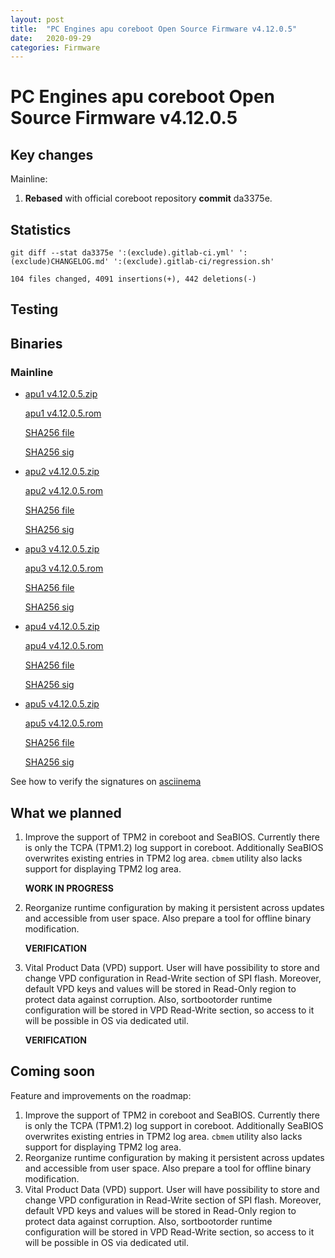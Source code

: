 ```yaml
---
layout: post
title:  "PC Engines apu coreboot Open Source Firmware v4.12.0.5"
date:   2020-09-29
categories: Firmware
---
```

# PC Engines apu coreboot Open Source Firmware v4.12.0.5

## Key changes

Mainline:

1. **Rebased** with official coreboot repository **commit** da3375e.

## Statistics

```
git diff --stat da3375e ':(exclude).gitlab-ci.yml' ':(exclude)CHANGELOG.md' ':(exclude).gitlab-ci/regression.sh'
```

`104 files changed, 4091 insertions(+), 442 deletions(-)`

## Testing


## Binaries

### Mainline

* [apu1 v4.12.0.5.zip](https://3mdeb.com/open-source-firmware/pcengines/apu1/apu1_v4.12.0.5.zip)

  [apu1 v4.12.0.5.rom](https://3mdeb.com/open-source-firmware/pcengines/apu1/apu1_v4.12.0.5.rom)

  [SHA256 file](https://3mdeb.com/open-source-firmware/pcengines/apu1/apu1_v4.12.0.5.SHA256)

  [SHA256 sig](https://3mdeb.com/open-source-firmware/pcengines/apu1/apu1_v4.12.0.5.SHA256.sig)

* [apu2 v4.12.0.5.zip](https://3mdeb.com/open-source-firmware/pcengines/apu2/apu2_v4.12.0.5.zip)

  [apu2 v4.12.0.5.rom](https://3mdeb.com/open-source-firmware/pcengines/apu2/apu2_v4.12.0.5.rom)

  [SHA256 file](https://3mdeb.com/open-source-firmware/pcengines/apu2/apu2_v4.12.0.5.SHA256)

  [SHA256 sig](https://3mdeb.com/open-source-firmware/pcengines/apu2/apu2_v4.12.0.5.SHA256.sig)

* [apu3 v4.12.0.5.zip](https://3mdeb.com/open-source-firmware/pcengines/apu3/apu3_v4.12.0.5.zip)

  [apu3 v4.12.0.5.rom](https://3mdeb.com/open-source-firmware/pcengines/apu3/apu3_v4.12.0.5.rom)

  [SHA256 file](https://3mdeb.com/open-source-firmware/pcengines/apu3/apu3_v4.12.0.5.SHA256)

  [SHA256 sig](https://3mdeb.com/open-source-firmware/pcengines/apu3/apu3_v4.12.0.5.SHA256.sig)

* [apu4 v4.12.0.5.zip](https://3mdeb.com/open-source-firmware/pcengines/apu4/apu4_v4.12.0.5.zip)

  [apu4 v4.12.0.5.rom](https://3mdeb.com/open-source-firmware/pcengines/apu4/apu4_v4.12.0.5.rom)

  [SHA256 file](https://3mdeb.com/open-source-firmware/pcengines/apu4/apu4_v4.12.0.5.SHA256)

  [SHA256 sig](https://3mdeb.com/open-source-firmware/pcengines/apu4/apu4_v4.12.0.5.SHA256.sig)

* [apu5 v4.12.0.5.zip](https://3mdeb.com/open-source-firmware/pcengines/apu5/apu5_v4.12.0.5.zip)

  [apu5 v4.12.0.5.rom](https://3mdeb.com/open-source-firmware/pcengines/apu5/apu5_v4.12.0.5.rom)

  [SHA256 file](https://3mdeb.com/open-source-firmware/pcengines/apu5/apu5_v4.12.0.5.SHA256)

  [SHA256 sig](https://3mdeb.com/open-source-firmware/pcengines/apu5/apu5_v4.12.0.5.SHA256.sig)

See how to verify the signatures on [asciinema](https://asciinema.org/a/335785)

## What we planned

1. Improve the support of TPM2 in coreboot and SeaBIOS. Currently there is only
   the TCPA (TPM1.2) log support in coreboot. Additionally SeaBIOS overwrites
   existing entries in TPM2 log area. `cbmem` utility also lacks support for
   displaying TPM2 log area.

   **WORK IN PROGRESS**

2. Reorganize runtime configuration by making it persistent across updates and
   accessible from user space. Also prepare a tool for offline binary
   modification.

   **VERIFICATION**

3. Vital Product Data (VPD) support. User will have possibility to store
   and change VPD configuration in Read-Write section of SPI flash. Moreover,
   default VPD keys and values will be stored in Read-Only region to protect
   data against corruption. Also, sortbootorder runtime configuration will be
   stored in VPD Read-Write section, so access to it will be possible in OS
   via dedicated util.

   **VERIFICATION**

## Coming soon

Feature and improvements on the roadmap:

1. Improve the support of TPM2 in coreboot and SeaBIOS. Currently there is only
   the TCPA (TPM1.2) log support in coreboot. Additionally SeaBIOS overwrites
   existing entries in TPM2 log area. `cbmem` utility also lacks support for
   displaying TPM2 log area.
2. Reorganize runtime configuration by making it persistent across updates and
   accessible from user space. Also prepare a tool for offline binary
   modification.
3. Vital Product Data (VPD) support. User will have possibility to store
   and change VPD configuration in Read-Write section of SPI flash. Moreover,
   default VPD keys and values will be stored in Read-Only region to protect
   data against corruption. Also, sortbootorder runtime configuration will be
   stored in VPD Read-Write section, so access to it will be possible in OS
   via dedicated util.
